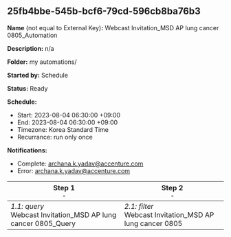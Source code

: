 ## 25fb4bbe-545b-bcf6-79cd-596cb8ba76b3

**Name** (not equal to External Key)**:** Webcast Invitation_MSD AP lung cancer 0805_Automation

**Description:** n/a

**Folder:** my automations/

**Started by:** Schedule

**Status:** Ready

**Schedule:**

* Start: 2023-08-04 06:30:00 +09:00
* End: 2023-08-04 06:30:00 +09:00
* Timezone: Korea Standard Time
* Recurrance: run only once

**Notifications:**

* Complete: archana.k.yadav@accenture.com
* Error: archana.k.yadav@accenture.com

| Step 1<br>_<small>-</small>_ | Step 2<br>_<small>-</small>_ |
| --- | --- |
| _1.1: query_<br>Webcast Invitation_MSD AP lung cancer 0805_Query | _2.1: filter_<br>Webcast Invitation_MSD AP lung cancer 0805 |
